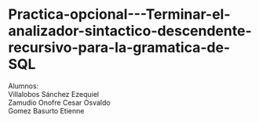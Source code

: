 # Practica-opcional---Terminar-el-analizador-sintactico-descendente-recursivo-para-la-gramatica-de-SQL

Alumnos: <br />
          Villalobos Sánchez Ezequiel<br />
          Zamudio Onofre Cesar Osvaldo<br />
          Gomez Basurto Etienne <br />
